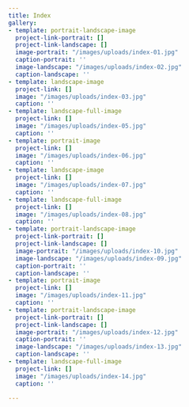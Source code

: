 ```yaml
---
title: Index
gallery:
- template: portrait-landscape-image
  project-link-portrait: []
  project-link-landscape: []
  image-portrait: "/images/uploads/index-01.jpg"
  caption-portrait: ''
  image-landscape: "/images/uploads/index-02.jpg"
  caption-landscape: ''
- template: landscape-image
  project-link: []
  image: "/images/uploads/index-03.jpg"
  caption: ''
- template: landscape-full-image
  project-link: []
  image: "/images/uploads/index-05.jpg"
  caption: ''
- template: portrait-image
  project-link: []
  image: "/images/uploads/index-06.jpg"
  caption: ''
- template: landscape-image
  project-link: []
  image: "/images/uploads/index-07.jpg"
  caption: ''
- template: landscape-full-image
  project-link: []
  image: "/images/uploads/index-08.jpg"
  caption: ''
- template: portrait-landscape-image
  project-link-portrait: []
  project-link-landscape: []
  image-portrait: "/images/uploads/index-10.jpg"
  image-landscape: "/images/uploads/index-09.jpg"
  caption-portrait: ''
  caption-landscape: ''
- template: portrait-image
  project-link: []
  image: "/images/uploads/index-11.jpg"
  caption: ''
- template: portrait-landscape-image
  project-link-portrait: []
  project-link-landscape: []
  image-portrait: "/images/uploads/index-12.jpg"
  caption-portrait: ''
  image-landscape: "/images/uploads/index-13.jpg"
  caption-landscape: ''
- template: landscape-full-image
  project-link: []
  image: "/images/uploads/index-14.jpg"
  caption: ''

---
```

